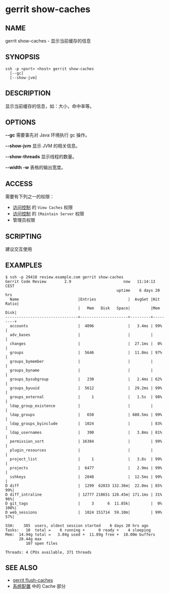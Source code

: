 # gerrit show-caches

## NAME
gerrit show-caches - 显示当前缓存的信息

## SYNOPSIS
```
ssh -p <port> <host> gerrit show-caches
  [--gc]
  [--show-jvm]
```

## DESCRIPTION
显示当前缓存的信息，如：大小，命中率等。

## OPTIONS
**--gc**
	需要事先对 Java 环境执行 gc 操作。

**--show-jvm**
	显示 JVM 的相关信息。

**--show-threads**
	显示线程的数量。

**--width**
**-w**
	表格的输出宽度。

## ACCESS
需要有下列之一的权限：

* [访问控制](access-control.md) 的 `View Caches` 权限
* [访问控制](access-control.md) 的 `[Maintain Server` 权限
* 管理员权限

## SCRIPTING
建议交互使用

## EXAMPLES

```
$ ssh -p 29418 review.example.com gerrit show-caches
Gerrit Code Review        2.9                       now   11:14:13   CEST
                                                 uptime    6 days 20 hrs
  Name                          |Entries              |  AvgGet |Hit Ratio|
                                |   Mem   Disk   Space|         |Mem  Disk|
--------------------------------+---------------------+---------+---------+
  accounts                      |  4096               |   3.4ms | 99%     |
  adv_bases                     |                     |         |         |
  changes                       |                     |  27.1ms |  0%     |
  groups                        |  5646               |  11.8ms | 97%     |
  groups_bymember               |                     |         |         |
  groups_byname                 |                     |         |         |
  groups_bysubgroup             |   230               |   2.4ms | 62%     |
  groups_byuuid                 |  5612               |  29.2ms | 99%     |
  groups_external               |     1               |   1.5s  | 98%     |
  ldap_group_existence          |                     |         |         |
  ldap_groups                   |   650               | 680.5ms | 99%     |
  ldap_groups_byinclude         |  1024               |         | 83%     |
  ldap_usernames                |   390               |   3.8ms | 81%     |
  permission_sort               | 16384               |         | 99%     |
  plugin_resources              |                     |         |         |
  project_list                  |     1               |   3.8s  | 99%     |
  projects                      |  6477               |   2.9ms | 99%     |
  sshkeys                       |  2048               |  12.5ms | 99%     |
D diff                          |  1299  62033 132.36m|  22.0ms | 85%  99%|
D diff_intraline                | 12777 218651 128.45m| 171.1ms | 31%  96%|
D git_tags                      |     3      6  11.85k|         |  0% 100%|
D web_sessions                  |  1024 151714  59.10m|         | 99%  57%|

SSH:    385  users, oldest session started    6 days 20 hrs ago
Tasks:   10  total =    6 running +      0 ready +    4 sleeping
Mem:  14.94g total =   3.04g used +  11.89g free +  10.00m buffers
      28.44g max
         107 open files

Threads: 4 CPUs available, 371 threads
```

## SEE ALSO

* [gerrit flush-caches](cmd-flush-caches.md)
* [系统配置](config-gerrit.md) 中的 Cache 部分

